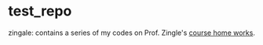 # test_repo

zingale: contains a series of my codes on Prof. Zingle's [course home works](http://bender.astro.sunysb.edu/classes/numerical_methods/). 
